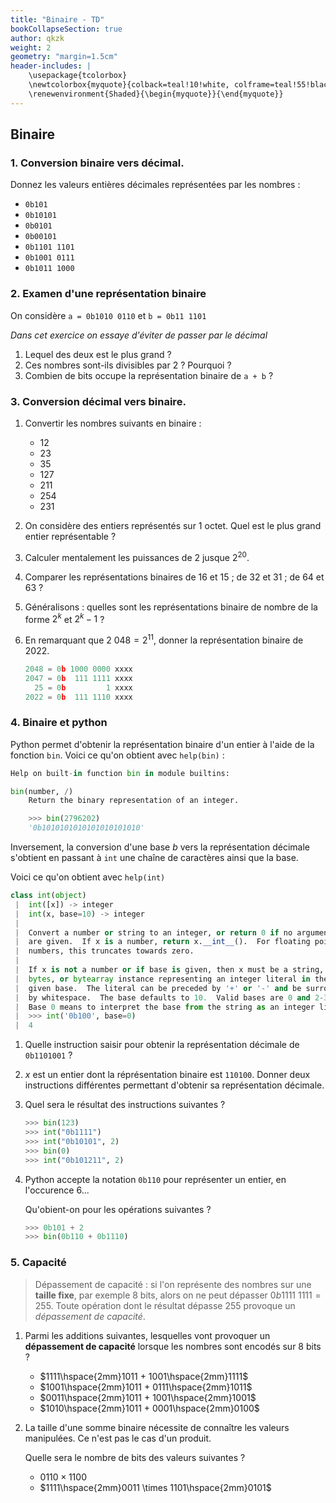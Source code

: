 ```yaml
---
title: "Binaire - TD"
bookCollapseSection: true
author: qkzk
weight: 2
geometry: "margin=1.5cm"
header-includes: |
    \usepackage{tcolorbox}
    \newtcolorbox{myquote}{colback=teal!10!white, colframe=teal!55!black}
    \renewenvironment{Shaded}{\begin{myquote}}{\end{myquote}}
---
```




## Binaire

### 1. Conversion binaire vers décimal.

Donnez les valeurs entières décimales représentées par les nombres :

* `0b101`
* `0b10101`
* `0b0101`
* `0b00101`
* `0b1101 1101`
* `0b1001 0111`
* `0b1011 1000`

### 2. Examen d'une représentation binaire

On considère `a = 0b1010 0110` et `b = 0b11 1101`

_Dans cet exercice on essaye d'éviter de passer par le décimal_

1. Lequel des deux est le plus grand ?
2. Ces nombres sont-ils divisibles par 2 ? Pourquoi ?
3. Combien de bits occupe la représentation binaire de `a + b` ?

### 3. Conversion décimal vers binaire.

1. Convertir les nombres suivants en binaire :

   * 12
   * 23
   * 35
   * 127
   * 211
   * 254
   * 231

2. On considère des entiers représentés sur 1 octet. Quel est le plus grand
entier représentable ?

3. Calculer mentalement les puissances de 2 jusque $2^{20}$.

4. Comparer les représentations binaires de 16 et 15 ; de 32 et 31 ; de 64 et 63 ?
5. Généralisons : quelles sont les représentations binaire de nombre de la forme $2^k$ et $2^k-1$ ?

6. En remarquant que $2~048=2^{11}$, donner la représentation binaire de $2022$.

    ```python
    2048 = 0b 1000 0000 xxxx
    2047 = 0b  111 1111 xxxx
      25 = 0b         1 xxxx
    2022 = 0b  111 1110 xxxx
    ```

### 4. Binaire et python

Python permet d'obtenir la représentation binaire d'un entier à l'aide de la
fonction `bin`. Voici ce qu'on obtient avec `help(bin)` :

```python
Help on built-in function bin in module builtins:

bin(number, /)
    Return the binary representation of an integer.

    >>> bin(2796202)
    '0b1010101010101010101010'
```

Inversement, la conversion d'une base $b$ vers la représentation décimale
s'obtient en passant à `int` une chaîne de caractères ainsi que la base.

Voici ce qu'on obtient avec `help(int)`

```python
class int(object)
 |  int([x]) -> integer
 |  int(x, base=10) -> integer
 |
 |  Convert a number or string to an integer, or return 0 if no arguments
 |  are given.  If x is a number, return x.__int__().  For floating point
 |  numbers, this truncates towards zero.
 |
 |  If x is not a number or if base is given, then x must be a string,
 |  bytes, or bytearray instance representing an integer literal in the
 |  given base.  The literal can be preceded by '+' or '-' and be surrounded
 |  by whitespace.  The base defaults to 10.  Valid bases are 0 and 2-36.
 |  Base 0 means to interpret the base from the string as an integer literal.
 |  >>> int('0b100', base=0)
 |  4
```

1. Quelle instruction saisir pour obtenir la représentation décimale de `0b1101001` ?
2. $x$ est un entier dont la réprésentation binaire est `110100`. Donner
  deux instructions différentes permettant d'obtenir sa représentation décimale.
3. Quel sera le résultat des instructions suivantes ?

   ```python
   >>> bin(123)
   >>> int("0b1111")
   >>> int("0b10101", 2)
   >>> bin(0)
   >>> int("0b101211", 2)
   ```
4. Python accepte la notation `0b110` pour représenter un entier, en l'occurence 6...

    Qu'obient-on pour les opérations suivantes ?

    ```python
    >>> 0b101 + 2
    >>> bin(0b110 + 0b1110)
    ```


### 5. Capacité

> Dépassement de capacité : si l'on représente des nombres sur une **taille fixe**, par exemple 8 bits, alors on ne peut dépasser $0b1111~1111 = 255$. Toute opération dont le résultat dépasse $255$ provoque un _dépassement de capacité_.

1. Parmi les additions suivantes, lesquelles vont provoquer un **dépassement de
    capacité** lorsque les nombres sont encodés sur 8 bits ?

    * $1111\hspace{2mm}1011 + 1001\hspace{2mm}1111$
    * $1001\hspace{2mm}1011 + 0111\hspace{2mm}1011$
    * $0011\hspace{2mm}1011 + 1001\hspace{2mm}1001$
    * $1010\hspace{2mm}1011 + 0001\hspace{2mm}0100$
2. La taille d'une somme binaire nécessite de connaître les valeurs manipulées. Ce n'est pas le cas d'un produit. 

    Quelle sera le nombre de bits des valeurs suivantes ?

    * $0110 \times 1100$
    * $1111\hspace{2mm}0011 \times  1101\hspace{2mm}0101$

